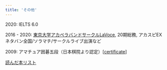 ```yaml
---
title: 'その他'
---
```

2020: IELTS 6.0 

2016 - 2020: [東京大学アカペラバンドサークルLaVoce](https://www.lavoce.jp/), 20期総務, アカスピEXネタバン全国/ソラマチ/サークルライブ出演など

2009: アマチュア囲碁五段（日本棋院より認定）[[certificate](https://sosuke.info/files/go.pdf)]

[読んだ本リスト](https://sosuke.info/ja/reading_books)
